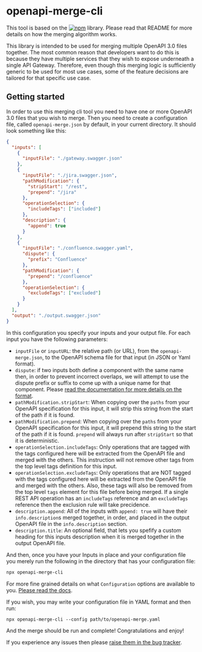 # openapi-merge-cli

This tool is based on the [![npm](https://img.shields.io/npm/v/openapi-merge?label=openapi-merge&logo=npm)](https://bit.ly/2WnIytF) library. Please read 
that README for more details on how the merging algorithm works.

This library is intended to be used for merging multiple OpenAPI 3.0 files together. The most common reason that developers want to do this is because
they have multiple services that they wish to expose underneath a single API Gateway. Therefore, even though this merging logic is sufficiently generic to be 
used for most use cases, some of the feature decisions are tailored for that specific use case.

## Getting started

In order to use this merging cli tool you need to have one or more OpenAPI 3.0 files that you wish to merge. Then you need to create a configuration file,
called `openapi-merge.json` by default, in your current directory. It should look something like this:

``` json
{
  "inputs": [
    {
      "inputFile": "./gateway.swagger.json"
    },
    {
      "inputFile": "./jira.swagger.json",
      "pathModification": {
        "stripStart": "/rest",
        "prepend": "/jira"
      },
      "operationSelection": {
        "includeTags": ["included"]
      },
      "description": {
        "append": true
      }
    },
    {
      "inputFile": "./confluence.swagger.yaml",
      "dispute": {
        "prefix": "Confluence"
      },
      "pathModification": {
        "prepend": "/confluence"
      },
      "operationSelection": {
        "excludeTags": ["excluded"]
      }
    }
  ], 
  "output": "./output.swagger.json"
}
```

In this configuration you specify your inputs and your output file. For each input you have the following parameters:

 * `inputFile` or `inputURL`: the relative path (or URL), from the `openapi-merge.json`, to the OpenAPI schema file for that input (in JSON or Yaml format).
 * `dispute`: if two inputs both define a component with the same name then, in order to prevent incorrect overlaps, we will attempt to use the dispute prefix or suffix to come up with a unique name for that component. Please [read the documentation for more details on the format](https://github.com/robertmassaioli/openapi-merge/wiki/configuration-definitions-dispute).
 * `pathModification.stripStart`: When copying over the `paths` from your OpenAPI specification for this input, it will strip this string from the start of the path if it is found.
 * `pathModification.prepend`: When copying over the `paths` from your OpenAPI specification for this input, it will prepend this string to the start of the path if it is found. `prepend` will always run after `stripStart` so that it is deterministic.
 * `operationSelection.includeTags`: Only operations that are tagged with the tags configured here will be extracted from the OpenAPI file and merged with the others. This instruction will not remove other tags from the top level tags definition for this input.
 * `operationSelection.excludeTags`: Only operations that are NOT tagged with the tags configured here will be extracted from the OpenAPI file and merged with the others. Also, these tags will also be removed from the top level `tags` element for this file before being merged. If a single REST API operation has an `includeTags` reference and an `excludeTags` reference then the exclusion rule will take precidence.
 * `description.append`: All of the inputs with `append: true` will have their `info.description`s merged together, in order, and placed in the output OpenAPI file in the `info.description` section.
 * `description.title`: An optional field, that lets you spefify a custom heading for this inputs description when it is merged together in the output OpenAPI file.

And then, once you have your Inputs in place and your configuration file you merely run the following in the directory that has your configuration file:

``` bash
npx openapi-merge-cli
```

For more fine grained details on what `Configuration` options are available to you. [Please read the docs](https://github.com/robertmassaioli/openapi-merge/wiki/README).

If you wish, you may write your configuration file in YAML format and then run:

``` shell
npx openapi-merge-cli --config path/to/openapi-merge.yaml
```

And the merge should be run and complete! Congratulations and enjoy!

If you experience any issues then please [raise them in the bug tracker][1].

 [1]: https://github.com/robertmassaioli/openapi-merge/issues/new
